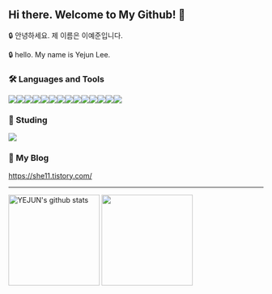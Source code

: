 ## Hi there. Welcome to My Github! 💩

<p> 🔒 안녕하세요. 제 이름은 이예준입니다. </p>

<p> 🔒 hello. My name is Yejun Lee. </p>


### 🛠️ Languages and Tools
<div style="display: flex; flex-direction: row;">
<img src="https://img.shields.io/badge/python-3670A0?style=for-the-badge&logo=python&logoColor=ffdd54" />
<img src="https://img.shields.io/badge/c-%2300599C.svg?style=for-the-badge&logo=c&logoColor=white "/>
<img src="https://img.shields.io/badge/AWS-%23FF9900.svg?style=for-the-badge&logo=amazon-aws&logoColor=white"/>
<img src="https://img.shields.io/badge/php-%23777BB4.svg?style=for-the-badge&logo=php&logoColor=white"/>
<img src="https://img.shields.io/badge/NPM-%23CB3837.svg?style=for-the-badge&logo=npm&logoColor=white"/>
<img src="https://img.shields.io/badge/git-%23F05033.svg?style=for-the-badge&logo=git&logoColor=white"/>
<img src="https://img.shields.io/badge/mysql-4479A1.svg?style=for-the-badge&logo=mysql&logoColor=white"/>
<img src="https://img.shields.io/badge/shell_script-%23121011.svg?style=for-the-badge&logo=gnu-bash&logoColor=white"/>
<img src= "https://img.shields.io/badge/Visual%20Studio%20Code-0078d7.svg?style=for-the-badge&logo=visual-studio-code&logoColor=white"/>
<img src="https://img.shields.io/badge/Notion-%23000000.svg?style=for-the-badge&logo=notion&logoColor=white"/>
<img src="https://img.shields.io/badge/docker-%230db7ed.svg?style=for-the-badge&logo=docker&logoColor=white"/>
<img src = "https://img.shields.io/badge/PowerShell-%235391FE.svg?style=for-the-badge&logo=powershell&logoColor=white" />
<img src =  "https://img.shields.io/badge/Linux-FCC624?style=for-the-badge&logo=linux&logoColor=black" />
<img src="https://img.shields.io/badge/assembly%20script-%23000000.svg?style=for-the-badge&logo=assemblyscript&logoColor=white"/>
</div>


### 📝 Studing
<div style="display: flex; flex-direction: row;">
<img src="https://img.shields.io/badge/c++-%2300599C.svg?style=for-the-badge&logo=c%2B%2B&logoColor=white" />
</div>


### 📌 My Blog
https://she11.tistory.com/

---

<a href="https://github.com/exit1100"><img align="center" style="height:180px" src="https://github-readme-stats.vercel.app/api?username=exit1100&show_icons=true&include_all_commits=true&theme=nord&hide_border=true" alt="YEJUN's github stats" /></a>
<a href="https://github.com/exit1100"><img align="center" style="height:180px" src="https://github-readme-stats.vercel.app/api/top-langs/?username=exit1100&layout=compact&theme=nord&hide_border=true" /></a>
